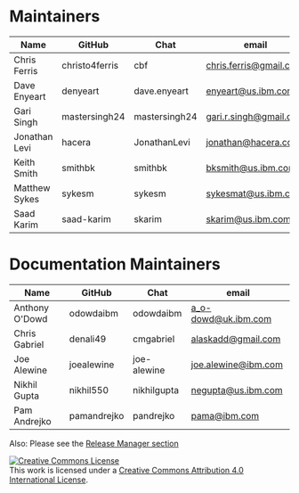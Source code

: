 Maintainers
===========

| Name | GitHub | Chat | email |
|------|--------|------|-------|
| Chris Ferris | christo4ferris | cbf | <chris.ferris@gmail.com> |
| Dave Enyeart | denyeart | dave.enyeart | <enyeart@us.ibm.com> |
| Gari Singh | mastersingh24 | mastersingh24 | <gari.r.singh@gmail.com> |
| Jonathan Levi | hacera | JonathanLevi | <jonathan@hacera.com> |
| Keith Smith | smithbk | smithbk | <bksmith@us.ibm.com> |
| Matthew Sykes | sykesm | sykesm | <sykesmat@us.ibm.com> |
| Saad Karim | saad-karim | skarim | <skarim@us.ibm.com> |


Documentation Maintainers
=========================

| Name | GitHub | Chat | email |
|------|--------|------|-------|
| Anthony O'Dowd | odowdaibm  | odowdaibm | <a_o-dowd@uk.ibm.com> |
| Chris Gabriel  | denali49   | cmgabriel | <alaskadd@gmail.com> |
| Joe Alewine | joealewine | joe-alewine | <joe.alewine@ibm.com> |
| Nikhil Gupta | nikhil550 | nikhilgupta | <negupta@us.ibm.com> |
| Pam Andrejko | pamandrejko | pandrejko | <pama@ibm.com> |

Also: Please see the [Release Manager section](https://github.com/hyperledger/fabric/blob/master/MAINTAINERS.md)

<a rel="license" href="http://creativecommons.org/licenses/by/4.0/"><img alt="Creative Commons License" style="border-width:0" src="https://i.creativecommons.org/l/by/4.0/88x31.png" /></a><br />This work is licensed under a <a rel="license" href="http://creativecommons.org/licenses/by/4.0/">Creative Commons Attribution 4.0 International License</a>.
